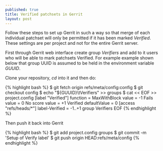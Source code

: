 ```yaml
---
published: true
title: Verified patchsets in Gerrit
layout: post
---
```

Follow these steps to set up Gerrit in such a way so that merge of each individual patchset will only be permitted if it has been marked *Verified*. These settings are per project and not for the entire Gerrit server. 

First through Gerrit web interface create group *Verifiers* and add to it users who will be able to mark patchsets Verified. For example example shown below that group UUID is assumed to be held in the environment variable *GUUID*.

Clone your repository, *cd* into it and then do:

{% highlight bash %}
$ git fetch origin refs/meta/config:config
$ git checkout config
$ echo "${GUUID}\tVerifiers" >> groups
$ cat << EOF >> project.config
[label "Verified"]
        function = MaxWithBlock
        value = -1 Fails
        value =  0 No score
        value = +1 Verified
        defaultValue = 0
[access "refs/heads/*"]
        label-Verified = -1..+1 group Verifiers
EOF
{% endhighlight %}

Then push it back into Gerrit

{% highlight bash %}
$ git add project.config groups
$ git commit -m 'Setup of Verify label'
$ git push origin HEAD:refs/meta/config
{% endhighlight %}